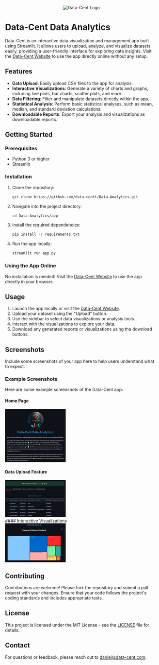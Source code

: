 
<div align="center">
    <img src="./media/data-cent1.png" alt="Data-Cent Logo" width="200">
</div>

#        Data-Cent Data Analytics

Data-Cent is an interactive data visualization and management app built using Streamlit. It allows users to upload, analyze, and visualize datasets easily, providing a user-friendly interface for exploring data insights. Visit the [Data-Cent Website](https://data-cent.streamlit.app) to use the app directly online without any setup.

## Features

- **Data Upload**: Easily upload CSV files to the app for analysis.
- **Interactive Visualizations**: Generate a variety of charts and graphs, including line plots, bar charts, scatter plots, and more.
- **Data Filtering**: Filter and manipulate datasets directly within the app.
- **Statistical Analysis**: Perform basic statistical analyses, such as mean, median, and standard deviation calculations.
- **Downloadable Reports**: Export your analysis and visualizations as downloadable reports.

## Getting Started

### Prerequisites

- Python 3 or higher
- Streamlit

### Installation

1. Clone the repository:

    ```bash
    git clone https://github.com/data-centt/Data-Analytics.git
    ```

2. Navigate into the project directory:

    ```bash
    cd Data-Analytics/app
    ```

3. Install the required dependencies:

    ```bash
    pip install -r requirements.txt
    ```

4. Run the app locally:

    ```bash
    streamlit run app.py
    ```

### Using the App Online

No installation is needed! Visit the [Data-Cent Website](https://data-cent.streamlit.app) to use the app directly in your browser.

## Usage

1. Launch the app locally or visit the [Data-Cent Website](https://data-cent.streamlit.app).
2. Upload your dataset using the "Upload" button.
3. Use the sidebar to select data visualizations or analysis tools.
4. Interact with the visualizations to explore your data.
5. Download any generated reports or visualizations using the download buttons.

## Screenshots

Include some screenshots of your app here to help users understand what to expect.

### Example Screenshots

Here are some example screenshots of the Data-Cent app:

#### Home Page

<div align="left">
    <img src="./screenshots/homepage.jpg" alt="home" width="200">
</div>

#### Data Upload Feature
<div align="left">
    <img src="./screenshots/data-page.jpg" alt="data" width="200">
</div>
#### Interactive Visualizations

<div align="left">
    <img src="./screenshots/dashboa.jpg" alt="data" width="200">
</div>

## Contributing

Contributions are welcome! Please fork the repository and submit a pull request with your changes. Ensure that your code follows the project's coding standards and includes appropriate tests.

## License

This project is licensed under the MIT License - see the [LICENSE](LICENSE) file for details.

## Contact

For questions or feedback, please reach out to [daniel@data-cent.com](mailto:daniel@data-cent.com).
